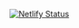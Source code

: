 [![Netlify Status](https://api.netlify.com/api/v1/badges/3c336a5f-cb57-4671-939e-43d2d87e2504/deploy-status)](https://app.netlify.com/sites/khongbietbangi/deploys)
